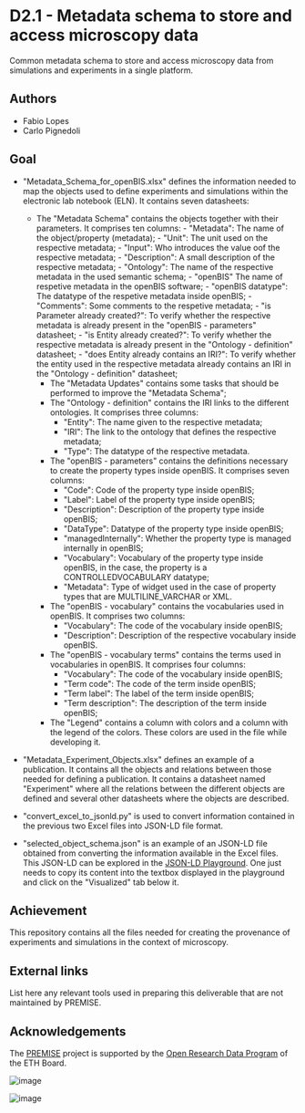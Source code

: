 # D2.1 - Metadata schema to store and access microscopy data
Common metadata schema to store and access microscopy data from simulations and experiments in a single platform.

## Authors
- Fabio Lopes
- Carlo Pignedoli

## Goal
* "Metadata_Schema_for_openBIS.xlsx" defines the information needed to map the objects used to define experiments and simulations within the electronic lab notebook (ELN). It contains seven datasheets:
    - The "Metadata Schema" contains the objects together with their parameters. It comprises ten columns:
            - "Metadata": The name of the object/property (metadata);
            - "Unit": The unit used on the respective metadata;
            - "Input": Who introduces the value oof the respective metadata;
            - "Description": A small description of the respective metadata;
            - "Ontology": The name of the respective metadata in the used semantic schema;
            - "openBIS" The name of respetive metadata in the openBIS software;
            - "openBIS datatype": The datatype of the respetive metadata inside openBIS;
            - "Comments": Some comments to the respetive metadata;
            - "is Parameter already created?": To verify whether the respective metadata is already present in the "openBIS - parameters" datasheet;
            - "is Entity already created?": To verify whether the respective metadata is already present in the "Ontology - definition" datasheet;
            - "does Entity already contains an IRI?": To verify whether the entity used in the respective metadata already contains an IRI in the "Ontology - definition" datasheet;
        - The "Metadata Updates" contains some tasks that should be performed to improve the "Metadata Schema";
        - The "Ontology - definition" contains the IRI links to the different ontologies. It comprises three columns:
            - "Entity": The name given to the respective metadata;
            - "IRI": The link to the ontology that defines the respective metadata;
            - "Type": The datatype of the respective metadata.
        - The "openBIS - parameters" contains the definitions necessary to create the property types inside openBIS. It comprises seven columns:
            - "Code": Code of the property type inside openBIS;
            - "Label": Label of the property type inside openBIS;
            - "Description": Description of the property type inside openBIS;
            - "DataType": Datatype of the property type inside openBIS;
            - "managedInternally": Whether the property type is managed internally in openBIS;
            - "Vocabulary": Vocabulary of the property type inside openBIS, in the case, the property is a CONTROLLEDVOCABULARY datatype;
            - "Metadata": Type of widget used in the case of property types that are MULTILINE_VARCHAR or XML.
        - The "openBIS - vocabulary" contains the vocabularies used in openBIS. It comprises two columns:
            - "Vocabulary": The code of the vocabulary inside openBIS;
            - "Description": Description of the respective vocabulary inside openBIS.
        - The "openBIS - vocabulary terms" contains the terms used in vocabularies in openBIS. It comprises four columns:
            - "Vocabulary": The code of the vocabulary inside openBIS;
            - "Term code": The code of the term inside openBIS;
            - "Term label": The label of the term inside openBIS;
            - "Term description": The description of the term inside openBIS;
        - The "Legend" contains a column with colors and a column with the legend of the colors. These colors are used in the file while developing it.

* "Metadata_Experiment_Objects.xlsx" defines an example of a publication. It contains all the objects and relations between those needed for defining a publication. It contains a datasheet named "Experiment" where all the relations between the different objects are defined and several other datasheets where the objects are described.
* "convert_excel_to_jsonld.py" is used to convert information contained in the previous two Excel files into JSON-LD file format.
* "selected_object_schema.json" is an example of an JSON-LD file obtained from converting the information available in the Excel files. This JSON-LD can be explored in the [JSON-LD Playground](https://json-ld.org/playground/). One just needs to copy its content into the textbox displayed in the playground and click on the "Visualized" tab below it.

## Achievement
This repository contains all the files needed for creating the provenance of experiments and simulations in the context of microscopy.

## External links
List here any relevant tools used in preparing this deliverable that are not maintained by PREMISE.

## Acknowledgements
The [PREMISE](https://ord-premise.github.io/) project is supported by the [Open Research Data Program](https://ethrat.ch/en/eth-domain/open-research-data/) of the ETH Board.

![image](https://github.com/ord-premise/metadata-batteries/assets/45081142/74640b5c-ee94-41e1-9acd-fa47da866fe8)

![image](https://github.com/ord-premise/metadata-batteries/assets/45081142/d282c4d9-feb3-47dc-b5d4-c616151518be)

